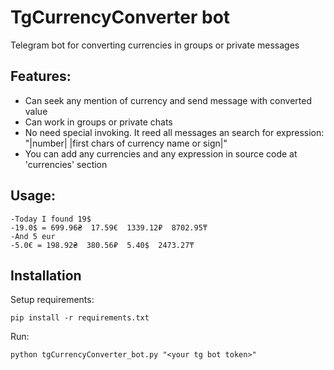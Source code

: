 # TgCurrencyConverter bot
Telegram bot for converting currencies in groups or private messages

## Features:
- Can seek any mention of currency and send message with converted value
- Can work in groups or private chats
- No need special invoking. It reed all messages an search for expression: "|number| |first chars of currency name or sign|"
- You can add any currencies and any expression in source code at 'currencies' section

## Usage:

    -Today I found 19$
    -19.0$ = 699.96₴  17.59€  1339.12₽  8702.95₸
    -And 5 eur
    -5.0€ = 198.92₴  380.56₽  5.40$  2473.27₸


## Installation
Setup requirements:
```
pip install -r requirements.txt
```
Run:
```
python tgCurrencyConverter_bot.py "<your tg bot token>"
```